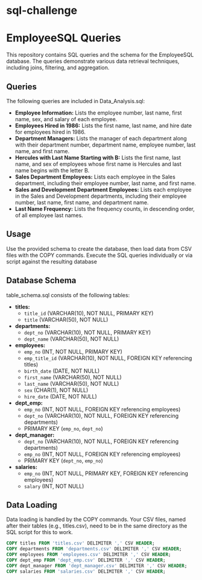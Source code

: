 # sql-challenge
# EmployeeSQL Queries

This repository contains SQL queries and the schema for the EmployeeSQL database. The queries demonstrate various data retrieval techniques, including joins, filtering, and aggregation.

## Queries

The following queries are included in Data_Analysis.sql:

*   **Employee Information:** Lists the employee number, last name, first name, sex, and salary of each employee.
*   **Employees Hired in 1986:** Lists the first name, last name, and hire date for employees hired in 1986.
*   **Department Managers:** Lists the manager of each department along with their department number, department name, employee number, last name, and first name.
*   **Hercules with Last Name Starting with B:** Lists the first name, last name, and sex of employees whose first name is Hercules and last name begins with the letter B.
*   **Sales Department Employees:** Lists each employee in the Sales department, including their employee number, last name, and first name.
*   **Sales and Development Department Employees:** Lists each employee in the Sales and Development departments, including their employee number, last name, first name, and department name.
*   **Last Name Frequency:** Lists the frequency counts, in descending order, of all employee last names.

## Usage

Use the provided schema to create the database, then load data from CSV files with the COPY commands.  Execute the SQL queries individually or via script against the resulting database

## Database Schema

table_schema.sql consists of the following tables:

*   **titles:**
    *   `title_id` (VARCHAR(10), NOT NULL, PRIMARY KEY)
    *   `title` (VARCHAR(50), NOT NULL)
*   **departments:**
    *   `dept_no` (VARCHAR(10), NOT NULL, PRIMARY KEY)
    *   `dept_name` (VARCHAR(50), NOT NULL)
*   **employees:**
    *   `emp_no` (INT, NOT NULL, PRIMARY KEY)
    *   `emp_title_id` (VARCHAR(10), NOT NULL, FOREIGN KEY referencing titles)
    *   `birth_date` (DATE, NOT NULL)
    *   `first_name` (VARCHAR(50), NOT NULL)
    *   `last_name` (VARCHAR(50), NOT NULL)
    *   `sex` (CHAR(1), NOT NULL)
    *   `hire_date` (DATE, NOT NULL)
*   **dept_emp:**
    *   `emp_no` (INT, NOT NULL, FOREIGN KEY referencing employees)
    *   `dept_no` (VARCHAR(10), NOT NULL, FOREIGN KEY referencing departments)
    *   PRIMARY KEY (`emp_no`, `dept_no`)
*   **dept_manager:**
    *   `dept_no` (VARCHAR(10), NOT NULL, FOREIGN KEY referencing departments)
    *   `emp_no` (INT, NOT NULL, FOREIGN KEY referencing employees)
    *   PRIMARY KEY (`dept_no`, `emp_no`)
*   **salaries:**
    *   `emp_no` (INT, NOT NULL, PRIMARY KEY, FOREIGN KEY referencing employees)
    *   `salary` (INT, NOT NULL)

## Data Loading

Data loading is handled by the COPY commands.  Your CSV files, named after their tables (e.g., titles.csv), need to be in the same directory as the SQL script for this to work.

```sql
COPY titles FROM 'titles.csv' DELIMITER ',' CSV HEADER;
COPY departments FROM 'departments.csv' DELIMITER ',' CSV HEADER;
COPY employees FROM 'employees.csv' DELIMITER ',' CSV HEADER;
COPY dept_emp FROM 'dept_emp.csv' DELIMITER ',' CSV HEADER;
COPY dept_manager FROM 'dept_manager.csv' DELIMITER ',' CSV HEADER;
COPY salaries FROM 'salaries.csv' DELIMITER ',' CSV HEADER;